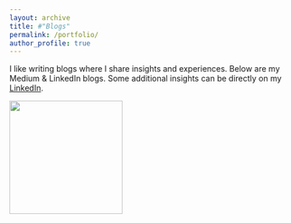 ```yaml
---
layout: archive
title: #"Blogs"
permalink: /portfolio/
author_profile: true
---
```


I like writing blogs where I share insights and experiences. Below are my Medium & LinkedIn blogs. Some additional insights can be directly on my [LinkedIn](www.linkedin.com/in/rqbmedi).

[<img src="http://rqbmedi.github.io/images/Medium_Article_14.png" width="200" height="200" />](https://erraqabielmehdi.medium.com/automatic-algorithm-configuration-for-optimization-solvers-66ac3861a233)
